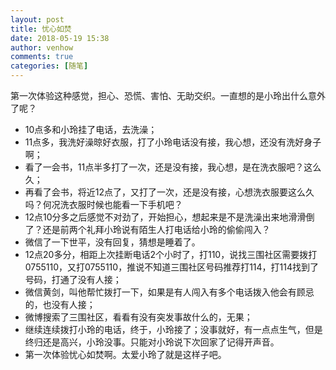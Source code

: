 ```yaml
---
layout: post
title: 忧心如焚
date: 2018-05-19 15:38
author: venhow
comments: true
categories: [随笔]
---
```

第一次体验这种感觉，担心、恐慌、害怕、无助交织。一直想的是小玲出什么意外了呢？

<ul>
    <li>10点多和小玲挂了电话，去洗澡；</li>
    <li>11点多，我洗好澡晾好衣服，打了小玲电话没有接，我心想，还没有洗好身子啊；</li>
    <li>看了一会书，11点半多打了一次，还是没有接，我心想，是在洗衣服吧？这么久；</li>
    <li>再看了会书，将近12点了，又打了一次，还是没有接，心想洗衣服要这么久吗？何况洗衣服时候也能看一下手机吧？</li>
    <li>12点10分多之后感觉不对劲了，开始担心，想起来是不是洗澡出来地滑滑倒了？还是前两个礼拜小玲说有陌生人打电话给小玲的偷偷闯入？</li>
    <li>微信了一下世平，没有回复，猜想是睡着了。</li>
    <li>12点20多分，相距上次挂断电话2个小时了，打110，说找三围社区需要拨打0755110，又打0755110，推说不知道三围社区号码推荐打114，打114找到了号码，打通了没有人接；</li>
    <li>微信黄剑，叫他帮忙拨打一下，如果是有人闯入有多个电话拨入他会有顾忌的，也没有人接；</li>
    <li>微博搜索了三围社区，看看有没有突发事故什么的，无果；</li>
    <li>继续连续拨打小玲的电话，终于，小玲接了；没事就好，有一点点生气，但是终归还是高兴，小玲没事。只能对小玲说下次回家了记得开声音。</li>
    <li>第一次体验忧心如焚啊。太爱小玲了就是这样子吧。</li>
</ul>
